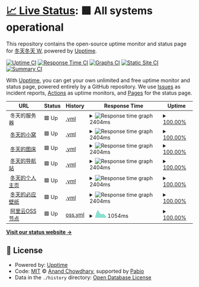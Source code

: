 # [📈 Live Status](https://status.iamdt.cn): <!--live status--> **🟩 All systems operational**

This repository contains the open-source uptime monitor and status page for [冬天冬天 W](www.iamdt.cn), powered by [Upptime](https://github.com/upptime/upptime).

[![Uptime CI](https://github.com/inwinter04/upptime/workflows/Uptime%20CI/badge.svg)](https://github.com/inwinter04/upptime/actions?query=workflow%3A%22Uptime+CI%22)
[![Response Time CI](https://github.com/inwinter04/upptime/workflows/Response%20Time%20CI/badge.svg)](https://github.com/inwinter04/upptime/actions?query=workflow%3A%22Response+Time+CI%22)
[![Graphs CI](https://github.com/inwinter04/upptime/workflows/Graphs%20CI/badge.svg)](https://github.com/inwinter04/upptime/actions?query=workflow%3A%22Graphs+CI%22)
[![Static Site CI](https://github.com/inwinter04/upptime/workflows/Static%20Site%20CI/badge.svg)](https://github.com/inwinter04/upptime/actions?query=workflow%3A%22Static+Site+CI%22)
[![Summary CI](https://github.com/inwinter04/upptime/workflows/Summary%20CI/badge.svg)](https://github.com/inwinter04/upptime/actions?query=workflow%3A%22Summary+CI%22)

With [Upptime](https://upptime.js.org), you can get your own unlimited and free uptime monitor and status page, powered entirely by a GitHub repository. We use [Issues](https://github.com/inwinter04/upptime/issues) as incident reports, [Actions](https://github.com/inwinter04/upptime/actions) as uptime monitors, and [Pages](https://status.iamdt.cn) for the status page.

<!--start: status pages-->
<!-- This summary is generated by Upptime (https://github.com/upptime/upptime) -->
<!-- Do not edit this manually, your changes will be overwritten -->
<!-- prettier-ignore -->
| URL | Status | History | Response Time | Uptime |
| --- | ------ | ------- | ------------- | ------ |
| <img alt="" src="https://icons.duckduckgo.com/ip3/null.ico" height="13"> 冬天的服务器 | 🟩 Up | [.yml](https://github.com/inwinter04/upptime/commits/HEAD/history/.yml) | <details><summary><img alt="Response time graph" src="./graphs//response-time-week.png" height="20"> 2404ms</summary><br><a href="https://status.iamdt.cn/history/"><img alt="Response time 2404" src="https://img.shields.io/endpoint?url=https%3A%2F%2Fraw.githubusercontent.com%2Finwinter04%2Fupptime%2FHEAD%2Fapi%2F%2Fresponse-time.json"></a><br><a href="https://status.iamdt.cn/history/"><img alt="24-hour response time 2404" src="https://img.shields.io/endpoint?url=https%3A%2F%2Fraw.githubusercontent.com%2Finwinter04%2Fupptime%2FHEAD%2Fapi%2F%2Fresponse-time-day.json"></a><br><a href="https://status.iamdt.cn/history/"><img alt="7-day response time 2404" src="https://img.shields.io/endpoint?url=https%3A%2F%2Fraw.githubusercontent.com%2Finwinter04%2Fupptime%2FHEAD%2Fapi%2F%2Fresponse-time-week.json"></a><br><a href="https://status.iamdt.cn/history/"><img alt="30-day response time 2404" src="https://img.shields.io/endpoint?url=https%3A%2F%2Fraw.githubusercontent.com%2Finwinter04%2Fupptime%2FHEAD%2Fapi%2F%2Fresponse-time-month.json"></a><br><a href="https://status.iamdt.cn/history/"><img alt="1-year response time 2404" src="https://img.shields.io/endpoint?url=https%3A%2F%2Fraw.githubusercontent.com%2Finwinter04%2Fupptime%2FHEAD%2Fapi%2F%2Fresponse-time-year.json"></a></details> | <details><summary><a href="https://status.iamdt.cn/history/">100.00%</a></summary><a href="https://status.iamdt.cn/history/"><img alt="All-time uptime 100.00%" src="https://img.shields.io/endpoint?url=https%3A%2F%2Fraw.githubusercontent.com%2Finwinter04%2Fupptime%2FHEAD%2Fapi%2F%2Fuptime.json"></a><br><a href="https://status.iamdt.cn/history/"><img alt="24-hour uptime 100.00%" src="https://img.shields.io/endpoint?url=https%3A%2F%2Fraw.githubusercontent.com%2Finwinter04%2Fupptime%2FHEAD%2Fapi%2F%2Fuptime-day.json"></a><br><a href="https://status.iamdt.cn/history/"><img alt="7-day uptime 100.00%" src="https://img.shields.io/endpoint?url=https%3A%2F%2Fraw.githubusercontent.com%2Finwinter04%2Fupptime%2FHEAD%2Fapi%2F%2Fuptime-week.json"></a><br><a href="https://status.iamdt.cn/history/"><img alt="30-day uptime 100.00%" src="https://img.shields.io/endpoint?url=https%3A%2F%2Fraw.githubusercontent.com%2Finwinter04%2Fupptime%2FHEAD%2Fapi%2F%2Fuptime-month.json"></a><br><a href="https://status.iamdt.cn/history/"><img alt="1-year uptime 100.00%" src="https://img.shields.io/endpoint?url=https%3A%2F%2Fraw.githubusercontent.com%2Finwinter04%2Fupptime%2FHEAD%2Fapi%2F%2Fuptime-year.json"></a></details>
| <img alt="" src="https://icons.duckduckgo.com/ip3/www.iamdt.cn.ico" height="13"> [冬天的小窝](https://www.iamdt.cn/) | 🟩 Up | [.yml](https://github.com/inwinter04/upptime/commits/HEAD/history/.yml) | <details><summary><img alt="Response time graph" src="./graphs//response-time-week.png" height="20"> 2404ms</summary><br><a href="https://status.iamdt.cn/history/"><img alt="Response time 2404" src="https://img.shields.io/endpoint?url=https%3A%2F%2Fraw.githubusercontent.com%2Finwinter04%2Fupptime%2FHEAD%2Fapi%2F%2Fresponse-time.json"></a><br><a href="https://status.iamdt.cn/history/"><img alt="24-hour response time 2404" src="https://img.shields.io/endpoint?url=https%3A%2F%2Fraw.githubusercontent.com%2Finwinter04%2Fupptime%2FHEAD%2Fapi%2F%2Fresponse-time-day.json"></a><br><a href="https://status.iamdt.cn/history/"><img alt="7-day response time 2404" src="https://img.shields.io/endpoint?url=https%3A%2F%2Fraw.githubusercontent.com%2Finwinter04%2Fupptime%2FHEAD%2Fapi%2F%2Fresponse-time-week.json"></a><br><a href="https://status.iamdt.cn/history/"><img alt="30-day response time 2404" src="https://img.shields.io/endpoint?url=https%3A%2F%2Fraw.githubusercontent.com%2Finwinter04%2Fupptime%2FHEAD%2Fapi%2F%2Fresponse-time-month.json"></a><br><a href="https://status.iamdt.cn/history/"><img alt="1-year response time 2404" src="https://img.shields.io/endpoint?url=https%3A%2F%2Fraw.githubusercontent.com%2Finwinter04%2Fupptime%2FHEAD%2Fapi%2F%2Fresponse-time-year.json"></a></details> | <details><summary><a href="https://status.iamdt.cn/history/">100.00%</a></summary><a href="https://status.iamdt.cn/history/"><img alt="All-time uptime 100.00%" src="https://img.shields.io/endpoint?url=https%3A%2F%2Fraw.githubusercontent.com%2Finwinter04%2Fupptime%2FHEAD%2Fapi%2F%2Fuptime.json"></a><br><a href="https://status.iamdt.cn/history/"><img alt="24-hour uptime 100.00%" src="https://img.shields.io/endpoint?url=https%3A%2F%2Fraw.githubusercontent.com%2Finwinter04%2Fupptime%2FHEAD%2Fapi%2F%2Fuptime-day.json"></a><br><a href="https://status.iamdt.cn/history/"><img alt="7-day uptime 100.00%" src="https://img.shields.io/endpoint?url=https%3A%2F%2Fraw.githubusercontent.com%2Finwinter04%2Fupptime%2FHEAD%2Fapi%2F%2Fuptime-week.json"></a><br><a href="https://status.iamdt.cn/history/"><img alt="30-day uptime 100.00%" src="https://img.shields.io/endpoint?url=https%3A%2F%2Fraw.githubusercontent.com%2Finwinter04%2Fupptime%2FHEAD%2Fapi%2F%2Fuptime-month.json"></a><br><a href="https://status.iamdt.cn/history/"><img alt="1-year uptime 100.00%" src="https://img.shields.io/endpoint?url=https%3A%2F%2Fraw.githubusercontent.com%2Finwinter04%2Fupptime%2FHEAD%2Fapi%2F%2Fuptime-year.json"></a></details>
| <img alt="" src="https://icons.duckduckgo.com/ip3/pic.iamdt.cn.ico" height="13"> [冬天的图床](https://pic.iamdt.cn/) | 🟩 Up | [.yml](https://github.com/inwinter04/upptime/commits/HEAD/history/.yml) | <details><summary><img alt="Response time graph" src="./graphs//response-time-week.png" height="20"> 2404ms</summary><br><a href="https://status.iamdt.cn/history/"><img alt="Response time 2404" src="https://img.shields.io/endpoint?url=https%3A%2F%2Fraw.githubusercontent.com%2Finwinter04%2Fupptime%2FHEAD%2Fapi%2F%2Fresponse-time.json"></a><br><a href="https://status.iamdt.cn/history/"><img alt="24-hour response time 2404" src="https://img.shields.io/endpoint?url=https%3A%2F%2Fraw.githubusercontent.com%2Finwinter04%2Fupptime%2FHEAD%2Fapi%2F%2Fresponse-time-day.json"></a><br><a href="https://status.iamdt.cn/history/"><img alt="7-day response time 2404" src="https://img.shields.io/endpoint?url=https%3A%2F%2Fraw.githubusercontent.com%2Finwinter04%2Fupptime%2FHEAD%2Fapi%2F%2Fresponse-time-week.json"></a><br><a href="https://status.iamdt.cn/history/"><img alt="30-day response time 2404" src="https://img.shields.io/endpoint?url=https%3A%2F%2Fraw.githubusercontent.com%2Finwinter04%2Fupptime%2FHEAD%2Fapi%2F%2Fresponse-time-month.json"></a><br><a href="https://status.iamdt.cn/history/"><img alt="1-year response time 2404" src="https://img.shields.io/endpoint?url=https%3A%2F%2Fraw.githubusercontent.com%2Finwinter04%2Fupptime%2FHEAD%2Fapi%2F%2Fresponse-time-year.json"></a></details> | <details><summary><a href="https://status.iamdt.cn/history/">100.00%</a></summary><a href="https://status.iamdt.cn/history/"><img alt="All-time uptime 100.00%" src="https://img.shields.io/endpoint?url=https%3A%2F%2Fraw.githubusercontent.com%2Finwinter04%2Fupptime%2FHEAD%2Fapi%2F%2Fuptime.json"></a><br><a href="https://status.iamdt.cn/history/"><img alt="24-hour uptime 100.00%" src="https://img.shields.io/endpoint?url=https%3A%2F%2Fraw.githubusercontent.com%2Finwinter04%2Fupptime%2FHEAD%2Fapi%2F%2Fuptime-day.json"></a><br><a href="https://status.iamdt.cn/history/"><img alt="7-day uptime 100.00%" src="https://img.shields.io/endpoint?url=https%3A%2F%2Fraw.githubusercontent.com%2Finwinter04%2Fupptime%2FHEAD%2Fapi%2F%2Fuptime-week.json"></a><br><a href="https://status.iamdt.cn/history/"><img alt="30-day uptime 100.00%" src="https://img.shields.io/endpoint?url=https%3A%2F%2Fraw.githubusercontent.com%2Finwinter04%2Fupptime%2FHEAD%2Fapi%2F%2Fuptime-month.json"></a><br><a href="https://status.iamdt.cn/history/"><img alt="1-year uptime 100.00%" src="https://img.shields.io/endpoint?url=https%3A%2F%2Fraw.githubusercontent.com%2Finwinter04%2Fupptime%2FHEAD%2Fapi%2F%2Fuptime-year.json"></a></details>
| <img alt="" src="https://icons.duckduckgo.com/ip3/me.iamdt.cn.ico" height="13"> [冬天的导航站](https://me.iamdt.cn/) | 🟩 Up | [.yml](https://github.com/inwinter04/upptime/commits/HEAD/history/.yml) | <details><summary><img alt="Response time graph" src="./graphs//response-time-week.png" height="20"> 2404ms</summary><br><a href="https://status.iamdt.cn/history/"><img alt="Response time 2404" src="https://img.shields.io/endpoint?url=https%3A%2F%2Fraw.githubusercontent.com%2Finwinter04%2Fupptime%2FHEAD%2Fapi%2F%2Fresponse-time.json"></a><br><a href="https://status.iamdt.cn/history/"><img alt="24-hour response time 2404" src="https://img.shields.io/endpoint?url=https%3A%2F%2Fraw.githubusercontent.com%2Finwinter04%2Fupptime%2FHEAD%2Fapi%2F%2Fresponse-time-day.json"></a><br><a href="https://status.iamdt.cn/history/"><img alt="7-day response time 2404" src="https://img.shields.io/endpoint?url=https%3A%2F%2Fraw.githubusercontent.com%2Finwinter04%2Fupptime%2FHEAD%2Fapi%2F%2Fresponse-time-week.json"></a><br><a href="https://status.iamdt.cn/history/"><img alt="30-day response time 2404" src="https://img.shields.io/endpoint?url=https%3A%2F%2Fraw.githubusercontent.com%2Finwinter04%2Fupptime%2FHEAD%2Fapi%2F%2Fresponse-time-month.json"></a><br><a href="https://status.iamdt.cn/history/"><img alt="1-year response time 2404" src="https://img.shields.io/endpoint?url=https%3A%2F%2Fraw.githubusercontent.com%2Finwinter04%2Fupptime%2FHEAD%2Fapi%2F%2Fresponse-time-year.json"></a></details> | <details><summary><a href="https://status.iamdt.cn/history/">100.00%</a></summary><a href="https://status.iamdt.cn/history/"><img alt="All-time uptime 100.00%" src="https://img.shields.io/endpoint?url=https%3A%2F%2Fraw.githubusercontent.com%2Finwinter04%2Fupptime%2FHEAD%2Fapi%2F%2Fuptime.json"></a><br><a href="https://status.iamdt.cn/history/"><img alt="24-hour uptime 100.00%" src="https://img.shields.io/endpoint?url=https%3A%2F%2Fraw.githubusercontent.com%2Finwinter04%2Fupptime%2FHEAD%2Fapi%2F%2Fuptime-day.json"></a><br><a href="https://status.iamdt.cn/history/"><img alt="7-day uptime 100.00%" src="https://img.shields.io/endpoint?url=https%3A%2F%2Fraw.githubusercontent.com%2Finwinter04%2Fupptime%2FHEAD%2Fapi%2F%2Fuptime-week.json"></a><br><a href="https://status.iamdt.cn/history/"><img alt="30-day uptime 100.00%" src="https://img.shields.io/endpoint?url=https%3A%2F%2Fraw.githubusercontent.com%2Finwinter04%2Fupptime%2FHEAD%2Fapi%2F%2Fuptime-month.json"></a><br><a href="https://status.iamdt.cn/history/"><img alt="1-year uptime 100.00%" src="https://img.shields.io/endpoint?url=https%3A%2F%2Fraw.githubusercontent.com%2Finwinter04%2Fupptime%2FHEAD%2Fapi%2F%2Fuptime-year.json"></a></details>
| <img alt="" src="https://icons.duckduckgo.com/ip3/me.iamdt.cn.ico" height="13"> [冬天的个人主页](https://me.iamdt.cn/) | 🟩 Up | [.yml](https://github.com/inwinter04/upptime/commits/HEAD/history/.yml) | <details><summary><img alt="Response time graph" src="./graphs//response-time-week.png" height="20"> 2404ms</summary><br><a href="https://status.iamdt.cn/history/"><img alt="Response time 2404" src="https://img.shields.io/endpoint?url=https%3A%2F%2Fraw.githubusercontent.com%2Finwinter04%2Fupptime%2FHEAD%2Fapi%2F%2Fresponse-time.json"></a><br><a href="https://status.iamdt.cn/history/"><img alt="24-hour response time 2404" src="https://img.shields.io/endpoint?url=https%3A%2F%2Fraw.githubusercontent.com%2Finwinter04%2Fupptime%2FHEAD%2Fapi%2F%2Fresponse-time-day.json"></a><br><a href="https://status.iamdt.cn/history/"><img alt="7-day response time 2404" src="https://img.shields.io/endpoint?url=https%3A%2F%2Fraw.githubusercontent.com%2Finwinter04%2Fupptime%2FHEAD%2Fapi%2F%2Fresponse-time-week.json"></a><br><a href="https://status.iamdt.cn/history/"><img alt="30-day response time 2404" src="https://img.shields.io/endpoint?url=https%3A%2F%2Fraw.githubusercontent.com%2Finwinter04%2Fupptime%2FHEAD%2Fapi%2F%2Fresponse-time-month.json"></a><br><a href="https://status.iamdt.cn/history/"><img alt="1-year response time 2404" src="https://img.shields.io/endpoint?url=https%3A%2F%2Fraw.githubusercontent.com%2Finwinter04%2Fupptime%2FHEAD%2Fapi%2F%2Fresponse-time-year.json"></a></details> | <details><summary><a href="https://status.iamdt.cn/history/">100.00%</a></summary><a href="https://status.iamdt.cn/history/"><img alt="All-time uptime 100.00%" src="https://img.shields.io/endpoint?url=https%3A%2F%2Fraw.githubusercontent.com%2Finwinter04%2Fupptime%2FHEAD%2Fapi%2F%2Fuptime.json"></a><br><a href="https://status.iamdt.cn/history/"><img alt="24-hour uptime 100.00%" src="https://img.shields.io/endpoint?url=https%3A%2F%2Fraw.githubusercontent.com%2Finwinter04%2Fupptime%2FHEAD%2Fapi%2F%2Fuptime-day.json"></a><br><a href="https://status.iamdt.cn/history/"><img alt="7-day uptime 100.00%" src="https://img.shields.io/endpoint?url=https%3A%2F%2Fraw.githubusercontent.com%2Finwinter04%2Fupptime%2FHEAD%2Fapi%2F%2Fuptime-week.json"></a><br><a href="https://status.iamdt.cn/history/"><img alt="30-day uptime 100.00%" src="https://img.shields.io/endpoint?url=https%3A%2F%2Fraw.githubusercontent.com%2Finwinter04%2Fupptime%2FHEAD%2Fapi%2F%2Fuptime-month.json"></a><br><a href="https://status.iamdt.cn/history/"><img alt="1-year uptime 100.00%" src="https://img.shields.io/endpoint?url=https%3A%2F%2Fraw.githubusercontent.com%2Finwinter04%2Fupptime%2FHEAD%2Fapi%2F%2Fuptime-year.json"></a></details>
| <img alt="" src="https://icons.duckduckgo.com/ip3/bing.iamdt.cn.ico" height="13"> [冬天的必应壁纸](https://bing.iamdt.cn/) | 🟩 Up | [.yml](https://github.com/inwinter04/upptime/commits/HEAD/history/.yml) | <details><summary><img alt="Response time graph" src="./graphs//response-time-week.png" height="20"> 2404ms</summary><br><a href="https://status.iamdt.cn/history/"><img alt="Response time 2404" src="https://img.shields.io/endpoint?url=https%3A%2F%2Fraw.githubusercontent.com%2Finwinter04%2Fupptime%2FHEAD%2Fapi%2F%2Fresponse-time.json"></a><br><a href="https://status.iamdt.cn/history/"><img alt="24-hour response time 2404" src="https://img.shields.io/endpoint?url=https%3A%2F%2Fraw.githubusercontent.com%2Finwinter04%2Fupptime%2FHEAD%2Fapi%2F%2Fresponse-time-day.json"></a><br><a href="https://status.iamdt.cn/history/"><img alt="7-day response time 2404" src="https://img.shields.io/endpoint?url=https%3A%2F%2Fraw.githubusercontent.com%2Finwinter04%2Fupptime%2FHEAD%2Fapi%2F%2Fresponse-time-week.json"></a><br><a href="https://status.iamdt.cn/history/"><img alt="30-day response time 2404" src="https://img.shields.io/endpoint?url=https%3A%2F%2Fraw.githubusercontent.com%2Finwinter04%2Fupptime%2FHEAD%2Fapi%2F%2Fresponse-time-month.json"></a><br><a href="https://status.iamdt.cn/history/"><img alt="1-year response time 2404" src="https://img.shields.io/endpoint?url=https%3A%2F%2Fraw.githubusercontent.com%2Finwinter04%2Fupptime%2FHEAD%2Fapi%2F%2Fresponse-time-year.json"></a></details> | <details><summary><a href="https://status.iamdt.cn/history/">100.00%</a></summary><a href="https://status.iamdt.cn/history/"><img alt="All-time uptime 100.00%" src="https://img.shields.io/endpoint?url=https%3A%2F%2Fraw.githubusercontent.com%2Finwinter04%2Fupptime%2FHEAD%2Fapi%2F%2Fuptime.json"></a><br><a href="https://status.iamdt.cn/history/"><img alt="24-hour uptime 100.00%" src="https://img.shields.io/endpoint?url=https%3A%2F%2Fraw.githubusercontent.com%2Finwinter04%2Fupptime%2FHEAD%2Fapi%2F%2Fuptime-day.json"></a><br><a href="https://status.iamdt.cn/history/"><img alt="7-day uptime 100.00%" src="https://img.shields.io/endpoint?url=https%3A%2F%2Fraw.githubusercontent.com%2Finwinter04%2Fupptime%2FHEAD%2Fapi%2F%2Fuptime-week.json"></a><br><a href="https://status.iamdt.cn/history/"><img alt="30-day uptime 100.00%" src="https://img.shields.io/endpoint?url=https%3A%2F%2Fraw.githubusercontent.com%2Finwinter04%2Fupptime%2FHEAD%2Fapi%2F%2Fuptime-month.json"></a><br><a href="https://status.iamdt.cn/history/"><img alt="1-year uptime 100.00%" src="https://img.shields.io/endpoint?url=https%3A%2F%2Fraw.githubusercontent.com%2Finwinter04%2Fupptime%2FHEAD%2Fapi%2F%2Fuptime-year.json"></a></details>
| <img alt="" src="https://icons.duckduckgo.com/ip3/img.iamdt.cn.ico" height="13"> [阿里云OSS节点](https://img.iamdt.cn/2024/03/16/65f56d4dd7bae.ico) | 🟩 Up | [oss.yml](https://github.com/inwinter04/upptime/commits/HEAD/history/oss.yml) | <details><summary><img alt="Response time graph" src="./graphs/oss/response-time-week.png" height="20"> 1054ms</summary><br><a href="https://status.iamdt.cn/history/oss"><img alt="Response time 1054" src="https://img.shields.io/endpoint?url=https%3A%2F%2Fraw.githubusercontent.com%2Finwinter04%2Fupptime%2FHEAD%2Fapi%2Foss%2Fresponse-time.json"></a><br><a href="https://status.iamdt.cn/history/oss"><img alt="24-hour response time 1054" src="https://img.shields.io/endpoint?url=https%3A%2F%2Fraw.githubusercontent.com%2Finwinter04%2Fupptime%2FHEAD%2Fapi%2Foss%2Fresponse-time-day.json"></a><br><a href="https://status.iamdt.cn/history/oss"><img alt="7-day response time 1054" src="https://img.shields.io/endpoint?url=https%3A%2F%2Fraw.githubusercontent.com%2Finwinter04%2Fupptime%2FHEAD%2Fapi%2Foss%2Fresponse-time-week.json"></a><br><a href="https://status.iamdt.cn/history/oss"><img alt="30-day response time 1054" src="https://img.shields.io/endpoint?url=https%3A%2F%2Fraw.githubusercontent.com%2Finwinter04%2Fupptime%2FHEAD%2Fapi%2Foss%2Fresponse-time-month.json"></a><br><a href="https://status.iamdt.cn/history/oss"><img alt="1-year response time 1054" src="https://img.shields.io/endpoint?url=https%3A%2F%2Fraw.githubusercontent.com%2Finwinter04%2Fupptime%2FHEAD%2Fapi%2Foss%2Fresponse-time-year.json"></a></details> | <details><summary><a href="https://status.iamdt.cn/history/oss">100.00%</a></summary><a href="https://status.iamdt.cn/history/oss"><img alt="All-time uptime 100.00%" src="https://img.shields.io/endpoint?url=https%3A%2F%2Fraw.githubusercontent.com%2Finwinter04%2Fupptime%2FHEAD%2Fapi%2Foss%2Fuptime.json"></a><br><a href="https://status.iamdt.cn/history/oss"><img alt="24-hour uptime 100.00%" src="https://img.shields.io/endpoint?url=https%3A%2F%2Fraw.githubusercontent.com%2Finwinter04%2Fupptime%2FHEAD%2Fapi%2Foss%2Fuptime-day.json"></a><br><a href="https://status.iamdt.cn/history/oss"><img alt="7-day uptime 100.00%" src="https://img.shields.io/endpoint?url=https%3A%2F%2Fraw.githubusercontent.com%2Finwinter04%2Fupptime%2FHEAD%2Fapi%2Foss%2Fuptime-week.json"></a><br><a href="https://status.iamdt.cn/history/oss"><img alt="30-day uptime 100.00%" src="https://img.shields.io/endpoint?url=https%3A%2F%2Fraw.githubusercontent.com%2Finwinter04%2Fupptime%2FHEAD%2Fapi%2Foss%2Fuptime-month.json"></a><br><a href="https://status.iamdt.cn/history/oss"><img alt="1-year uptime 100.00%" src="https://img.shields.io/endpoint?url=https%3A%2F%2Fraw.githubusercontent.com%2Finwinter04%2Fupptime%2FHEAD%2Fapi%2Foss%2Fuptime-year.json"></a></details>

<!--end: status pages-->

[**Visit our status website →**](https://status.iamdt.cn)

## 📄 License

- Powered by: [Upptime](https://github.com/upptime/upptime)
- Code: [MIT](./LICENSE) © [Anand Chowdhary](https://anandchowdhary.com), supported by [Pabio](https://pabio.com)
- Data in the `./history` directory: [Open Database License](https://opendatacommons.org/licenses/odbl/1-0/)
